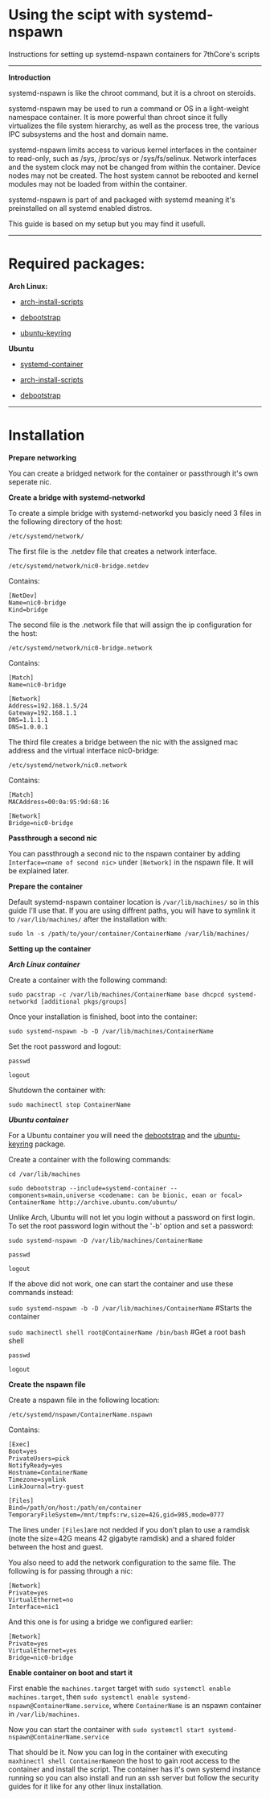 # Using the scipt with systemd-nspawn
Instructions for setting up systemd-nspawn containers for 7thCore's scripts

-------------------------

**Introduction**

systemd-nspawn is like the chroot command, but it is a chroot on steroids.

systemd-nspawn may be used to run a command or OS in a light-weight namespace container. It is more powerful than chroot since it fully virtualizes the file system hierarchy, as well as the process tree, the various IPC subsystems and the host and domain name.

systemd-nspawn limits access to various kernel interfaces in the container to read-only, such as /sys, /proc/sys or /sys/fs/selinux. Network interfaces and the system clock may not be changed from within the container. Device nodes may not be created. The host system cannot be rebooted and kernel modules may not be loaded from within the container.

systemd-nspawn is part of and packaged with systemd meaning it's preinstalled on all systemd enabled distros.

This guide is based on my setup but you may find it usefull.

-------------------------

# Required packages:

**Arch Linux:**

- [arch-install-scripts](https://www.archlinux.org/packages/?name=arch-install-scripts)

- [debootstrap](https://www.archlinux.org/packages/?name=debootstrap)

- [ubuntu-keyring](https://www.archlinux.org/packages/?name=ubuntu-keyring)

**Ubuntu**

- [systemd-container](https://packages.ubuntu.com/search?keywords=systemd-container&searchon=names&suite=all&section=all)

- [arch-install-scripts](https://packages.ubuntu.com/search?keywords=arch-install-scripts&searchon=names&suite=all&section=all)

- [debootstrap](https://packages.ubuntu.com/search?keywords=debootstrap&searchon=names&suite=all&section=all) 

-------------------------

# Installation

**Prepare networking**

You can create a bridged network for the container or passthrough it's own seperate nic.

**Create a bridge with systemd-networkd**

To create a simple bridge with systemd-networkd you basicly need 3 files in the following directory of the host:

`/etc/systemd/network/`

The first file is the .netdev file that creates a network interface. 

`/etc/systemd/network/nic0-bridge.netdev`

Contains:

```
[NetDev]
Name=nic0-bridge
Kind=bridge
```

The second file is the .network file that will assign the ip configuration for the host: 

`/etc/systemd/network/nic0-bridge.network`

Contains:

```
[Match]
Name=nic0-bridge

[Network]
Address=192.168.1.5/24
Gateway=192.168.1.1
DNS=1.1.1.1
DNS=1.0.0.1
```

The third file creates a bridge between the nic with the assigned mac address and the virtual interface nic0-bridge:

`/etc/systemd/network/nic0.network`

Contains:

```
[Match]
MACAddress=00:0a:95:9d:68:16

[Network]
Bridge=nic0-bridge
```

**Passthrough a second nic**

You can passthrough a second nic to the nspawn container by adding `Interface=<name of second nic>` under `[Network]` in the nspawn file. It will be explained later.

**Prepare the container**

Default systemd-nspawn container location is `/var/lib/machines/` so in this guide I'll use that. If you are using diffrent paths, you will have to symlink it to `/var/lib/machines/` after the installation with:

`sudo ln -s /path/to/your/container/ContainerName /var/lib/machines/`

**Setting up the container**

***Arch Linux container***

Create a container with the following command:

`sudo pacstrap -c /var/lib/machines/ContainerName base dhcpcd systemd-networkd [additional pkgs/groups]`

Once your installation is finished, boot into the container:

`sudo systemd-nspawn -b -D /var/lib/machines/ContainerName`

Set the root password and logout:

`passwd`

`logout`

Shutdown the container with:

`sudo machinectl stop ContainerName`

***Ubuntu container***

For a Ubuntu container you will need the [debootstrap](https://www.archlinux.org/packages/?name=debootstrap) and the [ubuntu-keyring](https://www.archlinux.org/packages/?name=ubuntu-keyring) package.

Create a container with the following commands:

`cd /var/lib/machines`

`sudo debootstrap --include=systemd-container --components=main,universe <codename: can be bionic, eoan or focal> ContainerName http://archive.ubuntu.com/ubuntu/`

Unlike Arch, Ubuntu will not let you login without a password on first login. To set the root password login without the '-b' option and set a password:

`sudo systemd-nspawn -D /var/lib/machines/ContainerName`

`passwd`

`logout`

If the above did not work, one can start the container and use these commands instead:

`sudo systemd-nspawn -b -D /var/lib/machines/ContainerName`  #Starts the container

`sudo machinectl shell root@ContainerName /bin/bash`  #Get a root bash shell

`passwd`

`logout`

**Create the nspawn file**

Create a nspawn file in the following location:

`/etc/systemd/nspawn/ContainerName.nspawn`

Contains:

```
[Exec]
Boot=yes
PrivateUsers=pick
NotifyReady=yes
Hostname=ContainerName
Timezone=symlink
LinkJournal=try-guest

[Files]
Bind=/path/on/host:/path/on/container
TemporaryFileSystem=/mnt/tmpfs:rw,size=42G,gid=985,mode=0777
```

The lines under `[Files]`are not nedded if you don't plan to use a ramdisk (note the size=42G means 42 gigabyte ramdisk) and a shared folder between the host and guest.

You also need to add the network configuration to the same file. The following is for passing through a nic:

```
[Network]
Private=yes
VirtualEthernet=no
Interface=nic1
```

And this one is for using a bridge we configured earlier:

```
[Network]
Private=yes
VirtualEthernet=yes
Bridge=nic0-bridge
```

**Enable container on boot and start it**

First enable the `machines.target` target with `sudo systemctl enable machines.target`, then `sudo systemctl enable systemd-nspawn@ContainerName.service`, where `ContainerName` is an nspawn container in `/var/lib/machines`.

Now you can start the container with `sudo systemctl start systemd-nspawn@ContainerName.service`

That should be it. Now you can log in the container with executing `maxhinectl shell ContainerName`on the host to gain root access to the container and install the script. The container has it's own systemd instance running so you can also install and run an ssh server but follow the security guides for it like for any other linux installation.
